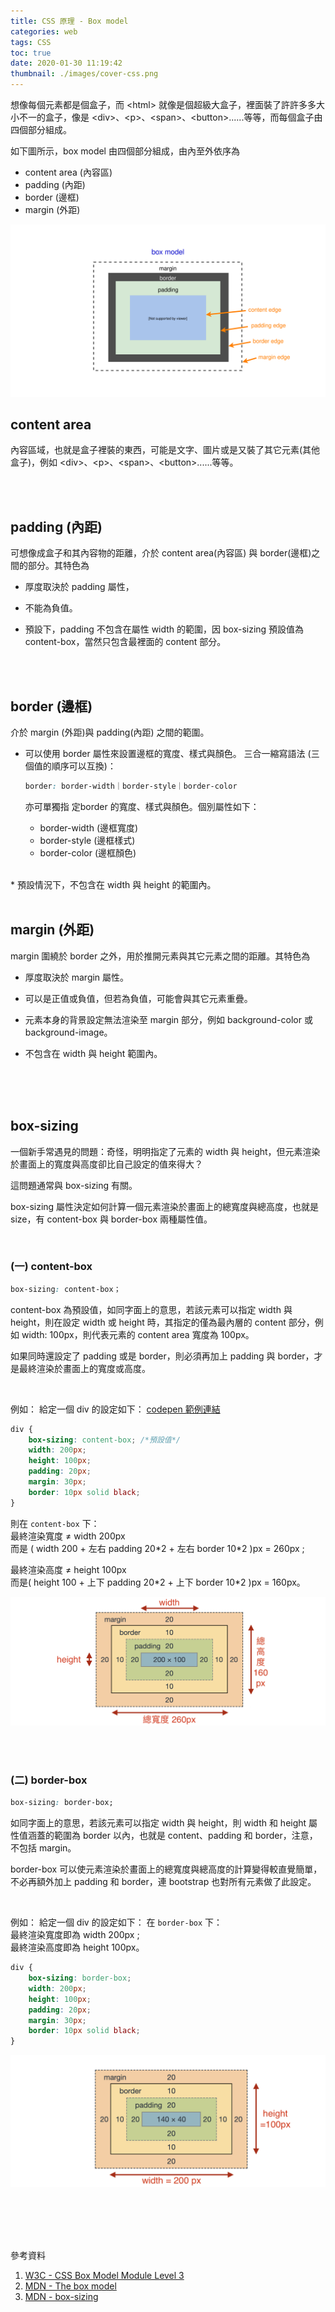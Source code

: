 ```yaml
---
title: CSS 原理 - Box model
categories: web
tags: CSS
toc: true
date: 2020-01-30 11:19:42
thumbnail: ./images/cover-css.png
---
```


想像每個元素都是個盒子，而 \<html> 就像是個超級大盒子，裡面裝了許許多多大小不一的盒子，像是 \<div>、\<p>、\<span>、\<button>......等等，而每個盒子由四個部分組成。

<!-- more -->

如下圖所示，box model 由四個部分組成，由內至外依序為
- content area (內容區)
- padding (內距)
- border (邊框)
- margin (外距)

![box model](./box-model/box-model.svg)

## content area
內容區域，也就是盒子裡裝的東西，可能是文字、圖片或是又裝了其它元素(其他盒子)，例如 \<div>、\<p>、\<span>、\<button>......等等。

<br>
<br>

## padding (內距)

可想像成盒子和其內容物的距離，介於 content area(內容區) 與 border(邊框)之間的部分。其特色為

- 厚度取決於 padding 屬性，

- 不能為負值。

- 預設下，padding 不包含在屬性 width 的範圍，因 box-sizing 預設值為 content-box，當然只包含最裡面的 content 部分。 


<br>
<br>


## border (邊框)

介於 margin (外距)與 padding(內距) 之間的範圍。

* 可以使用 border 屬性來設置邊框的寬度、樣式與顏色。
  三合一縮寫語法 (三個值的順序可以互換)：
  ```css
  border: border-width｜border-style｜border-color
  ```

  亦可單獨指 定border 的寬度、樣式與顏色。個別屬性如下：
    * border-width (邊框寬度)
    * border-style (邊框樣式)
    * border-color (邊框顏色)
<br>
* 預設情況下，不包含在 width 與 height 的範圍內。

<br>
<br>

## margin (外距)
margin 圍繞於 border 之外，用於推開元素與其它元素之間的距離。其特色為

- 厚度取決於 margin 屬性。

- 可以是正值或負值，但若為負值，可能會與其它元素重疊。

- 元素本身的背景設定無法渲染至 margin 部分，例如 background-color 或 background-image。

- 不包含在 width 與 height 範圍內。


<br>
<br>
<br>

## box-sizing
一個新手常遇見的問題：奇怪，明明指定了元素的 width 與 height，但元素渲染於畫面上的寬度與高度卻比自己設定的值來得大？

這問題通常與 box-sizing 有關。

box-sizing 屬性決定如何計算一個元素渲染於畫面上的總寬度與總高度，也就是 size，有 content-box 與 border-box 兩種屬性值。



<br>

### (一) content-box
```css
box-sizing: content-box；
```
content-box 為預設值，如同字面上的意思，若該元素可以指定 width 與 height，則在設定 width 或 height 時，其指定的僅為最內層的 content 部分，例如 width: 100px，則代表元素的 content area 寬度為 100px。

如果同時還設定了 padding 或是 border，則必須再加上 padding 與 border，才是最終渲染於畫面上的寬度或高度。
  

<br>

例如： 給定一個 div 的設定如下：
[codepen 範例連結](https://codepen.io/yachen/pen/oNvQpgG?editors=1100)
```css
div {
    box-sizing: content-box; /*預設值*/
    width: 200px;
    height: 100px;
    padding: 20px;
    margin: 30px;
    border: 10px solid black;
}
```

則在 `content-box` 下：<br>
最終渲染寬度 ≠ width 200px<br>
而是 ( width 200 + 左右 padding 20\*2 + 左右 border 10\*2 )px = 260px ;<br>

最終渲染高度 ≠ height 100px<br>
而是( height 100 + 上下 padding 20\*2 + 上下 border 10\*2 )px = 160px。

![content-box](./box-model/content-box.png)


<br>
<br>


### (二) border-box

```css
box-sizing: border-box;
```
如同字面上的意思，若該元素可以指定 width 與 height，則 width 和 height 屬性值涵蓋的範圍為 border 以內，也就是 content、padding 和 border，注意，不包括 margin。

border-box 可以使元素渲染於畫面上的總寬度與總高度的計算變得較直覺簡單，不必再額外加上 padding 和 border，連 bootstrap 也對所有元素做了此設定。
    
<br>

例如： 給定一個 div 的設定如下：
在 `border-box` 下：<br>
最終渲染寬度即為 width 200px ;<br>
最終渲染高度即為 height 100px。

```css
div {
    box-sizing: border-box;
    width: 200px;
    height: 100px;
    padding: 20px;
    margin: 30px;
    border: 10px solid black;
}
```
![border-box](./box-model/border-box.png)

<br>
<br>
<br>
<br>


參考資料
1. [W3C - CSS Box Model Module Level 3](https://www.w3.org/TR/css-box-3/) 
2. [MDN - The box model](https://developer.mozilla.org/zh-CN/docs/Learn/CSS/Building_blocks/The_box_model)
3. [MDN - box-sizing](https://developer.mozilla.org/zh-CN/docs/Web/CSS/box-sizing)
